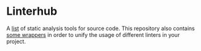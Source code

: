 Linterhub
=========

A [list](https://repometric.github.io/linterhub/) of static analysis tools for source code. 
This repository also contains [some wrappers](/docs/getting-started.md) in order to unify the usage of different linters in your project. 
